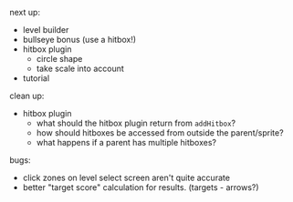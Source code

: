 next up:
- level builder
- bullseye bonus (use a hitbox!)
- hitbox plugin
  - circle shape
  - take scale into account
- tutorial

clean up:
- hitbox plugin
  - what should the hitbox plugin return from `addHitbox`?
  - how should hitboxes be accessed from outside the parent/sprite?
  - what happens if a parent has multiple hitboxes?

bugs:
- click zones on level select screen aren't quite accurate
- better "target score" calculation for results. (targets - arrows?)
